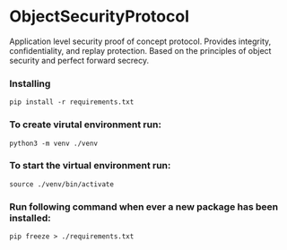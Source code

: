 # ObjectSecurityProtocol
Application level security proof of concept protocol. Provides integrity, confidentiality, and replay protection. Based on the principles of object security and perfect forward secrecy.

### Installing 
```
pip install -r requirements.txt
```
### To create virutal environment run: 
```
python3 -m venv ./venv
```
### To start the virtual environment run: 
```
source ./venv/bin/activate
```
### Run following command when ever a new package has been installed: 
```
pip freeze > ./requirements.txt
```
